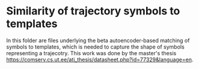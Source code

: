 # Similarity of trajectory symbols to templates

In this folder are files underlying the beta autoencoder-based matching of symbols to templates, which is needed to capture the shape of symbols representing a trajecotry. 
This work was done by the master's thesis https://comserv.cs.ut.ee/ati_thesis/datasheet.php?id=77329&language=en.
